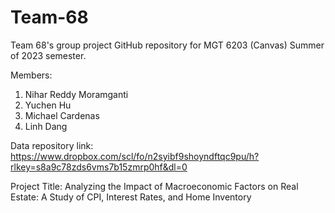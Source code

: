 # Team-68
Team 68's group project GitHub repository for MGT 6203 (Canvas) Summer of 2023 semester.

Members:
1. Nihar Reddy Moramganti
2. Yuchen Hu
3. Michael Cardenas
4. Linh Dang

Data repository link: https://www.dropbox.com/scl/fo/n2syibf9shoyndftqc9pu/h?rlkey=s8a9c78zds6vms7b15zmrp0hf&dl=0

Project Title: Analyzing the Impact of Macroeconomic Factors on Real Estate: A Study of CPI, Interest Rates, and Home Inventory

